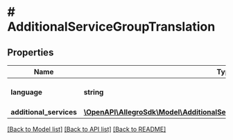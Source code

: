 # # AdditionalServiceGroupTranslation

## Properties

Name | Type | Description | Notes
------------ | ------------- | ------------- | -------------
**language** | **string** | IETF language tag. | [optional]
**additional_services** | [**\OpenAPI\AllegroSdk\Model\AdditionalServicesGroupTranslationWrapperWithType**](AdditionalServicesGroupTranslationWrapperWithType.md) |  | [optional]

[[Back to Model list]](../../README.md#models) [[Back to API list]](../../README.md#endpoints) [[Back to README]](../../README.md)
